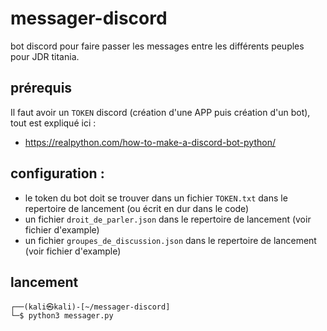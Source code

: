 # messager-discord

bot discord pour faire passer les messages entre les différents peuples pour JDR titania.

## prérequis

Il faut avoir un `TOKEN` discord (création d'une APP puis création d'un bot), tout est expliqué ici :
- https://realpython.com/how-to-make-a-discord-bot-python/

## configuration :

- le token du bot doit se trouver dans un fichier `TOKEN.txt` dans le repertoire de lancement (ou écrit en dur dans le code)
- un fichier `droit_de_parler.json` dans le repertoire de lancement (voir fichier d'example)
- un fichier `groupes_de_discussion.json` dans le repertoire de lancement (voir fichier d'example)

## lancement

```
┌──(kali㉿kali)-[~/messager-discord]
└─$ python3 messager.py
```